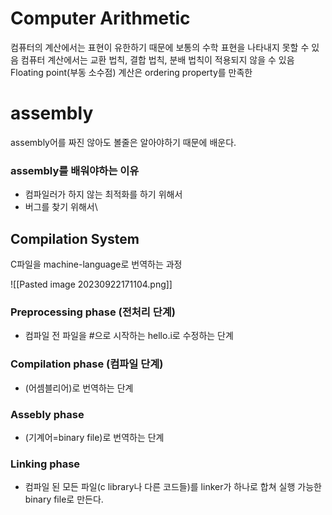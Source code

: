 # Computer Arithmetic
컴퓨터의 계산에서는 표현이 유한하기 때문에 보통의 수학 표현을 나타내지 못할 수 있음
컴퓨터 계산에서는 교환 법칙, 결합 법칙, 분배 법칙이 적용되지 않을 수 있음
Floating point(부동 소수점) 계산은 ordering property를 만족한

# assembly
assembly어를 짜진 않아도 볼줄은 알아야하기 때문에 배운다.
### assembly를 배워야하는 이유
-  컴파일러가 하지 않는 최적화를 하기 위해서
- 버그를 찾기 위해서\

## Compilation System

C파일을 machine-language로 번역하는 과정

![[Pasted image 20230922171104.png]]
### Preprocessing phase (전처리 단계)
- 컴파일 전 파일을 \#으로 시작하는 hello.i로 수정하는 단계
### Compilation phase (컴파일 단계)
- (어셈블리어)로 번역하는 단계
### Assebly phase
- (기계어=binary file)로 번역하는 단계
### Linking phase
- 컴파일 된 모든 파일(c library나 다른 코드들)를 linker가 하나로 합쳐 실행 가능한 binary file로 만든다.

